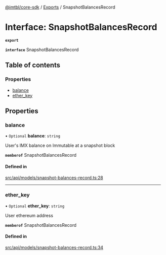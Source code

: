 [@imtbl/core-sdk](../README.md) / [Exports](../modules.md) / SnapshotBalancesRecord

# Interface: SnapshotBalancesRecord

**`export`** 

**`interface`** SnapshotBalancesRecord

## Table of contents

### Properties

- [balance](SnapshotBalancesRecord.md#balance)
- [ether\_key](SnapshotBalancesRecord.md#ether_key)

## Properties

### balance

• `Optional` **balance**: `string`

User\'s IMX balance on Immutable at a snapshot block

**`memberof`** SnapshotBalancesRecord

#### Defined in

[src/api/models/snapshot-balances-record.ts:28](https://github.com/immutable/imx-core-sdk/blob/7204457/src/api/models/snapshot-balances-record.ts#L28)

___

### ether\_key

• `Optional` **ether\_key**: `string`

User ethereum address

**`memberof`** SnapshotBalancesRecord

#### Defined in

[src/api/models/snapshot-balances-record.ts:34](https://github.com/immutable/imx-core-sdk/blob/7204457/src/api/models/snapshot-balances-record.ts#L34)
